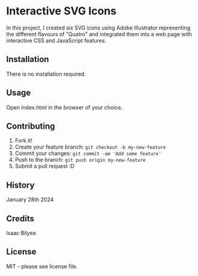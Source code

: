 # Interactive SVG Icons

In this project, I created six SVG icons using Adobe Illustrator representing the different flavours of "Quatro" and integrated them into a web page with interactive CSS and JavaScript features.

## Installation

There is no installation required.

## Usage

Open index.html in the browser of your choice.

## Contributing

1. Fork it!
2. Create your feature branch: `git checkout -b my-new-feature`
3. Commit your changes: `git commit -am 'Add some feature'`
4. Push to the branch: `git push origin my-new-feature`
5. Submit a pull request :D

## History

January 28th 2024

## Credits

Isaac Bilyea

## License

MIT - please see license file.